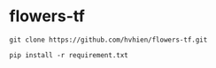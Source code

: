 # flowers-tf
```shell
git clone https://github.com/hvhien/flowers-tf.git
```
```shell
pip install -r requirement.txt
```
